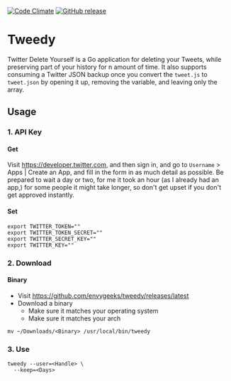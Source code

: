 [![Code Climate](https://img.shields.io/codeclimate/maintainability/envygeeks/tweedy.svg?style=for-the-badge)](https://codeclimate.com/github/envygeeks/tweedy/maintainability)
[![GitHub release](https://img.shields.io/github/release/envygeeks/tweedy.svg?style=for-the-badge)](http://github.com/envygeeks/tweedy/releases/latest)

# Tweedy

Twitter Delete Yourself is a Go application for deleting your Tweets, while preserving part of your history for n amount of time.  It also supports consuming a Twitter JSON backup once you convert the `tweet.js` to `tweet.json` by opening it up, removing the variable, and leaving only the array.

## Usage

### 1. API Key
#### Get

Visit https://developer.twitter.com, and then sign in, and go to `Username` > Apps | Create an App, and fill in the form in as much detail as possible. Be prepared to wait a day or two, for me it took an hour (as I already had an app,) for some people it might take longer, so don't get upset if you don't get approved instantly.

#### Set

```
export TWITTER_TOKEN=""
export TWITTER_TOKEN_SECRET=""
export TWITTER_SECRET_KEY=""
export TWITTER_KEY=""
```

### 2. Download
#### Binary

* Visit https://github.com/envygeeks/tweedy/releases/latest
* Download a binary
  * Make sure it matches your operating system
  * Make sure it matches your arch

```
mv ~/Downloads/<Binary> /usr/local/bin/tweedy
```

### 3. Use

```
tweedy --user=<Handle> \
  --keep=<Days>
```
